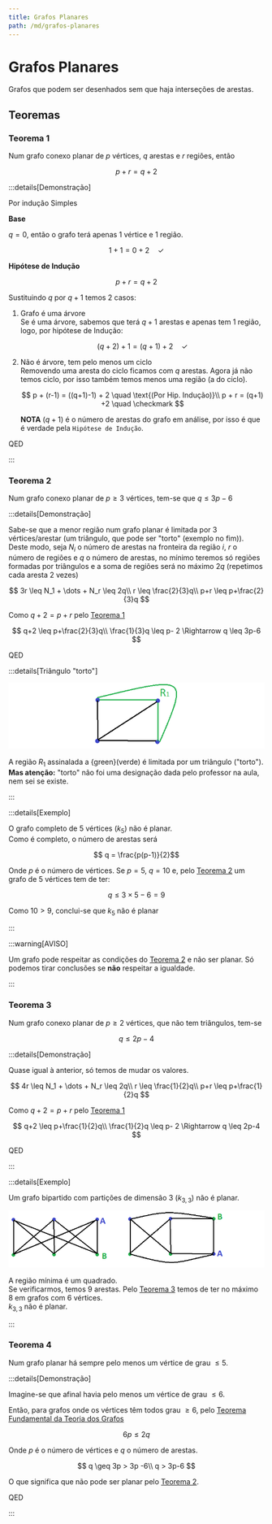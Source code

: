 ```yaml
---
title: Grafos Planares
path: /md/grafos-planares
---
```


# Grafos Planares

Grafos que podem ser desenhados sem que haja interseções de arestas.

## Teoremas

### Teorema 1

Num grafo conexo planar de $p$ vértices, $q$ arestas e $r$ regiões, então

$$p+r = q+2$$

:::details[Demonstração]

Por indução Simples

**Base**

$q=0$, então o grafo terá apenas $1$ vértice e $1$ região.

$$1+1=0+2 \quad \checkmark$$

**Hipótese de Indução**

$$p+r = q+2$$

Sustituindo $q$ por $q+1$ temos $2$ casos:

1. Grafo é uma árvore  
   Se é uma árvore, sabemos que terá $q+1$ arestas e apenas tem $1$ região, logo, por hipótese de Indução:

   $$(q+2) + 1 = (q+1) + 2 \quad \checkmark$$

2. Não é árvore, tem pelo menos um ciclo  
   Removendo uma aresta do ciclo ficamos com $q$ arestas. Agora já não temos ciclo, por isso também temos menos uma região (a do ciclo).

   $$
   p + (r-1) = ((q+1)-1) + 2 \quad \text{(Por Hip. Indução)}\\
   p + r = (q+1) +2 \quad \checkmark
   $$

   **NOTA** $(q+1)$ é o número de arestas do grafo em análise, por isso é que é verdade pela `Hipótese de Indução`.

QED

:::

### Teorema 2

Num grafo conexo planar de $p \geq 3$ vértices, tem-se que $q \leq 3p-6$

:::details[Demonstração]

Sabe-se que a menor região num grafo planar é limitada por $3$ vértices/arestar (um triângulo, que pode ser "torto" (exemplo no fim)).  
Deste modo, seja $N_i$ o número de arestas na fronteira da região $i$, $r$ o número de regiões e $q$ o número de arestas, no mínimo teremos só regiões formadas por triângulos e a soma de regiões será no máximo $2q$ (repetimos cada aresta $2$ vezes)

$$
3r \leq N_1 + \dots + N_r \leq 2q\\
r \leq \frac{2}{3}q\\
p+r \leq p+\frac{2}{3}q
$$

Como $q+2=p+r$ pelo [Teorema 1](#teorema-1)

$$
q+2 \leq p+\frac{2}{3}q\\
\frac{1}{3}q \leq p- 2 \Rightarrow q \leq 3p-6
$$

QED

:::details[Triângulo "torto"]

![Tri Torto](./imgs/0024-triTorto.png)

A região $R_1$ assinalada a {green}(verde) é limitada por um triângulo ("torto").  
**Mas atenção:** "torto" não foi uma designação dada pelo professor na aula, nem sei se existe.

:::

:::details[Exemplo]

O grafo completo de $5$ vértices $(k_5)$ não é planar.  
Como é completo, o número de arestas será

$$ q = \frac{p(p-1)}{2}$$

Onde $p$ é o número de vértices. Se $p=5$, $q=10$ e, pelo [Teorema 2](#teorema-2) um grafo de $5$ vértices tem de ter:

$$q \leq 3 \times5 -6 = 9$$

Como $10>9$, conclui-se que $k_5$ não é planar

:::

:::warning[AVISO]

Um grafo pode respeitar as condições do [Teorema 2](#teorema-2) e não ser planar. Só podemos tirar conclusões se **não** respeitar a igualdade.

:::

### Teorema 3

Num grafo conexo planar de $p\geq 2$ vértices, que não tem triângulos, tem-se

$$q \leq 2p-4$$

:::details[Demonstração]

Quase igual à anterior, só temos de mudar os valores.

$$
4r \leq N_1 + \dots + N_r \leq 2q\\
r \leq \frac{1}{2}q\\
p+r \leq p+\frac{1}{2}q
$$

Como $q+2=p+r$ pelo [Teorema 1](#teorema-1)

$$
q+2 \leq p+\frac{1}{2}q\\
\frac{1}{2}q \leq p- 2 \Rightarrow q \leq 2p-4
$$

QED

:::

:::details[Exemplo]

Um grafo bipartido com partições de dimensão $3$ $(k_{3,3})$ não é planar.

![K 33](./imgs/0024-k33.png)

A região mínima é um quadrado.  
Se verificarmos, temos $9$ arestas. Pelo [Teorema 3](#teorema-3) temos de ter no máximo $8$ em grafos com $6$ vértices.  
$k_{3,3}$ não é planar.

:::

### Teorema 4

Num grafo planar há sempre pelo menos um vértice de grau $\leq 5$.

:::details[Demonstração]

Imagine-se que afinal havia pelo menos um vértice de grau $\leq 6$.

Então, para grafos onde os vértices têm todos grau $\geq 6$, pelo [Teorema Fundamental da Teoria dos Grafos](./0018-grafos-def.md#teorema-fundamental-da-teoria-dos-grafos)

$$6p \leq 2q$$

Onde $p$ é o número de vértices e $q$ o número de arestas.

$$
q \geq 3p > 3p -6\\
q > 3p-6
$$

O que significa que não pode ser planar pelo [Teorema 2](#teorema-2).

QED

:::
